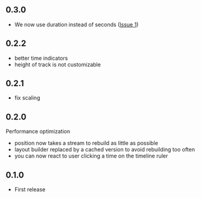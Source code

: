 ## 0.3.0
* We now use duration instead of seconds ([Issue 1](https://github.com/neckaros/timeline_editor/issues/1))

## 0.2.2
* better time indicators
* height of track is not customizable

## 0.2.1
* fix scaling


## 0.2.0
Performance optimization
* position now takes a stream to rebuild as little as possible
* layout builder replaced by a cached version to avoid rebuilding too often
* you can now react to user clicking a time on the timeline ruler

## 0.1.0

* First release
